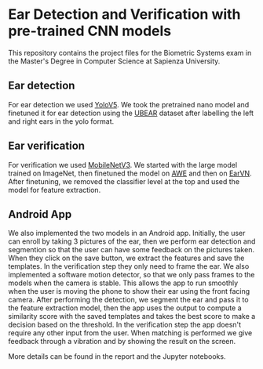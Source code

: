 # Ear Detection and Verification with pre-trained CNN models

This repository contains the project files for the Biometric Systems exam in the Master's Degree in Computer Science at Sapienza University.

## Ear detection

For ear detection we used [YoloV5](https://github.com/ultralytics/yolov5). We took the pretrained nano model and finetuned it for ear detection using the [UBEAR](http://ubear.di.ubi.pt/ubear.html) dataset after labelling the left and right ears in the yolo format.

## Ear verification

For verification we used [MobileNetV3](https://www.tensorflow.org/api_docs/python/tf/keras/applications/MobileNetV3Large). We started with the large model trained on ImageNet, then finetuned the model on [AWE](http://awe.fri.uni-lj.si/datasets.html) and then on [EarVN](https://data.mendeley.com/datasets/yws3v3mwx3/3). After finetuning, we removed the classifier level at the top and used the model for feature extraction.

## Android App

We also implemented the two models in an Android app. 
Initially, the user can enroll by taking 3 pictures of the ear, then we perform ear detection and segmention so that the user can have some feedback on the pictures taken. When they click on the save button, we extract the features and save the templates.
In the verification step they only need to frame the ear. We also implemented a software motion detector, so that we only pass frames to the models when the camera is stable. This allows the app to run smoothly when the user is moving the phone to show their ear using the front facing camera. After performing the detection, we segment the ear and pass it to the feature extraction model, then the app uses the output to compute a similarity score with the saved templates and takes the best score to make a decision based on the threshold. In the verification step the app doesn't require any other input from the user. When matching is performed we give feedback through a vibration and by showing the result on the screen.

More details can be found in the report and the Jupyter notebooks.
